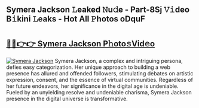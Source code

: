 ## Symera Jackson 𝙻eaked 𝙽u𝚍e - Part-8Sj 𝚅𝚒deo B𝚒kini 𝙻eaks - Hot All 𝙿hotos oDquF

# <h2><a href="http://ld0jnnv.urlbe.top/?page=Symera+Jackson">🔗🔗👉👉 Symera Jackson P𝚑oto𝚜Vid𝚎o</a></h2>

[![Symera Jackson](https://i.imgur.com/eBuTRDB.gif)](http://ld0jnnv.urlbe.top/?page=Symera+Jackson)
Symera Jackson, a complex and intriguing persona, defies easy categorization. Her unique approach to building a web presence has allured and offended followers, stimulating debates on artistic expression, consent, and the essence of virtual communities. Regardless of her future endeavors, her significance in the digital age is undeniable. Fueled by an unyielding resolve and undeniable charisma, Symera Jackson presence in the digital universe is transformative.
